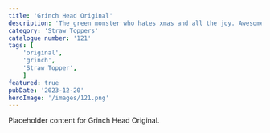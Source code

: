 ```yaml
---
title: 'Grinch Head Original'
description: 'The green monster who hates xmas and all the joy. Awesome Straw topper for your tumblers. Great item for any movie fan'
category: 'Straw Toppers'
catalogue number: '121'
tags: [
    'original', 
    'grinch',
    'Straw Topper', 
    ]
featured: true
pubDate: '2023-12-20'
heroImage: '/images/121.png'
---
```


Placeholder content for Grinch Head Original.